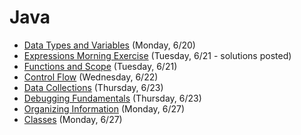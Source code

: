 # Java
- [Data Types and Variables](https://github.com/ga-adi-nyc/Course-Materials/tree/master/lessons/java-essentials/data-types-and-variables) (Monday, 6/20)
- [Expressions Morning Exercise](https://github.com/ga-adi-nyc/Course-Materials/tree/master/lessons/java-essentials/expressions-morning-exercise) (Tuesday, 6/21 - solutions posted)
- [Functions and Scope](https://github.com/ga-adi-nyc/Course-Materials/tree/master/lessons/java-essentials/functions-and-scope) (Tuesday, 6/21)
- [Control Flow](https://github.com/ga-adi-nyc/Course-Materials/tree/master/lessons/java-essentials/control-flow) (Wednesday, 6/22)
- [Data Collections](https://github.com/ga-adi-nyc/Course-Materials/tree/master/lessons/java-essentials/data-collections-lesson) (Thursday, 6/23)
- [Debugging Fundamentals](https://github.com/ga-adi-nyc/Course-Materials/tree/master/lessons/java-essentials/java-debugging-fundamentals) (Thursday, 6/23)
- [Organizing Information](https://github.com/ga-adi-nyc/Course-Materials/tree/master/lessons/java-essentials/organizing-info-lesson) (Monday, 6/27)
- [Classes](https://github.com/ga-adi-nyc/Course-Materials/tree/master/lessons/java-essentials/classes-lesson) (Monday, 6/27)